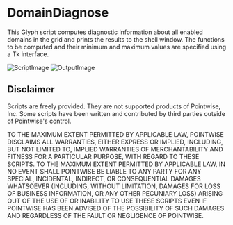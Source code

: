 # DomainDiagnose

This Glyph script computes diagnostic information about all enabled domains in the grid and prints the results to the shell window. The functions to be computed and their minimum and maximum values are specified using a Tk interface.

![ScriptImage](https://raw.github.com/pointwise/DomainDiagnose/master/tk.png)
![OutputImage](https://raw.github.com/pointwise/DomainDiagnose/master/output.png)

## Disclaimer
Scripts are freely provided. They are not supported products of
Pointwise, Inc. Some scripts have been written and contributed by third
parties outside of Pointwise's control.

TO THE MAXIMUM EXTENT PERMITTED BY APPLICABLE LAW, POINTWISE DISCLAIMS
ALL WARRANTIES, EITHER EXPRESS OR IMPLIED, INCLUDING, BUT NOT LIMITED
TO, IMPLIED WARRANTIES OF MERCHANTABILITY AND FITNESS FOR A PARTICULAR
PURPOSE, WITH REGARD TO THESE SCRIPTS. TO THE MAXIMUM EXTENT PERMITTED
BY APPLICABLE LAW, IN NO EVENT SHALL POINTWISE BE LIABLE TO ANY PARTY
FOR ANY SPECIAL, INCIDENTAL, INDIRECT, OR CONSEQUENTIAL DAMAGES
WHATSOEVER (INCLUDING, WITHOUT LIMITATION, DAMAGES FOR LOSS OF BUSINESS
INFORMATION, OR ANY OTHER PECUNIARY LOSS) ARISING OUT OF THE USE OF OR
INABILITY TO USE THESE SCRIPTS EVEN IF POINTWISE HAS BEEN ADVISED OF THE
POSSIBILITY OF SUCH DAMAGES AND REGARDLESS OF THE FAULT OR NEGLIGENCE OF
POINTWISE.
	 

